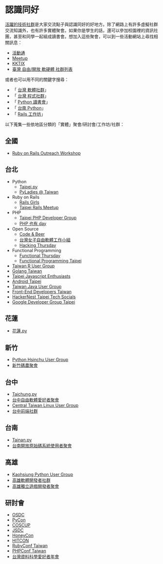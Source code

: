 # 認識同好

[活躍的技術社群](http://www.sanfranology.com/techmeetups/)是大家交流點子與認識同好的好地方。除了網路上有許多虛擬社群交流知識外，也有許多實體聚會。如果你是學生的話，還可以參加校園裡的資訊社團，甚至和同學一起組成讀書會。想加入這些聚會，可以到一些活動網站上尋找相關訊息：

*   [活動通](http://www.accupass.com)
*   [Meetup](http://www.meetup.com)
*   [KKTIX](https://kktix.com)
*   [臺灣 自由/開放 軟硬體 社群列表](http://www.mindmeister.com/303031964/open-source-community-map-in-taiwan)

或者也可以用不同的關鍵字搜尋：

*   「 [台灣 軟體社群](https://www.google.com/search?q=%E5%8F%B0%E7%81%A3+%E8%BB%9F%E9%AB%94%E7%A4%BE%E7%BE%A4)」
*   「 [台灣 程式社群](https://www.google.com/search?q=%E5%8F%B0%E7%81%A3+%E7%A8%8B%E5%BC%8F%E7%A4%BE%E7%BE%A4)」
*   「 [Python 讀書會](https://www.google.com/search?q=Python+%E8%AE%80%E6%9B%B8%E6%9C%83)」
*   「 [台南 Python](https://www.google.com/search?q=%E5%8F%B0%E5%8D%97+Python)」
*   「 [Rails 工作坊](https://www.google.com/search?q=Rails+%E5%B7%A5%E4%BD%9C%E5%9D%8A)」


以下蒐集一些依地區分類的「實體」聚會/研討會/工作坊/社群：

## 全國

*   [Ruby on Rails Outreach Workshop](http://tw-rails.kktix.cc)

## 台北

*   Python
    *   [Taipei.py](http://www.meetup.com/Taipei-py)
    *   [PyLadies @ Taiwan](http://tw.pyladies.com)
*   Ruby on Rails
    *   [Rails Girls](http://railsgirls.com/taipei)
    *   [Taipei Rails Meetup](http://www.meetup.com/taipei-rails-meetup)
*   PHP
    *   [Taipei PHP Developer Group](http://www.meetup.com/Taipei-PHP-Developer-Group)
    *   [PHP 也有 day](http://phptheday.kktix.cc)
*   Open Source
    *   [Code & Beer](http://www.meetup.com/Code-Beer)
    *   [台灣女子自由軟體工作小組](http://wofoss.blogspot.tw)
    *   [Hacking Thursday](http://www.hackingthursday.org)
*   Functional Programming
    *   [Functional Thursday](http://funth.kktix.cc)
    *   [Functional Programming Taipei](http://www.meetup.com/Functional-Programming-Taipei)
*   [Taiwan R User Group](http://www.meetup.com/Taiwan-R)
*   [Golang Taiwan](http://golang.tw)
*   [Taipei Javascript Enthusiasts](http://www.meetup.com/javascript-enthusiasts)
*   [Android Taipei](https://www.facebook.com/groups/AndroidTaipei)
*   [Taiwan Java User Group](http://twjug.kktix.cc)
*   [Front-End Developers Taiwan](http://f2e.kktix.cc)
*   [HackerNest Taipei Tech Socials](http://www.meetup.com/HackerNestTPE)
*   [Google Developer Group Taipei](http://www.taipei-gtug.org)

## 花蓮

*   [花蓮.py](http://hualien.python.org.tw)

## 新竹

*   [Python Hsinchu User Group](http://www.meetup.com/pythonhug)
*   [新竹碼農聚會](https://www.facebook.com/groups/hsinchu.coders)

## 台中

*   [Taichung.py](http://www.meetup.com/Taichung-Python-Meetup)
*   [台中自由軟體愛好者聚會](https://plus.google.com/u/0/communities/103994353345517742722)
*   [Central Taiwan Linux User Group](https://www.facebook.com/groups/ctlug.tw)
*   [台中前端社群](http://taichung-frontend.kktix.cc)

## 台南

*   [Tainan.py](http://www.meetup.com/Tainan-py-Python-Tainan-User-Group)
*   [台南開放原始碼系統使用者聚會](https://www.facebook.com/groups/mosut)

## 高雄

*   [Kaohsiung Python User Group](https://www.facebook.com/groups/kaohsiungpy)
*   [高雄軟體開發者社群](http://ksdg.kktix.cc)
*   [高雄獨立遊戲開發者聚會](https://www.facebook.com/groups/kimugroup)

## 研討會

*   [OSDC](http://osdc.tw)
*   [PyCon](https://tw.pycon.org)
*   [COSCUP](http://coscup.org)
*   [JSDC](http://jsdc.tw)
*   [HoneyCon](event.honeynet.org.tw)
*   [HITCON](http://hitcon.org)
*   [RubyConf Taiwan](http://rubyconf.tw)
*   [PHPConf Taiwan](http://phpconf.tw)
*   [台灣資料科學愛好者年會](http://twconf.data-sci.org)
